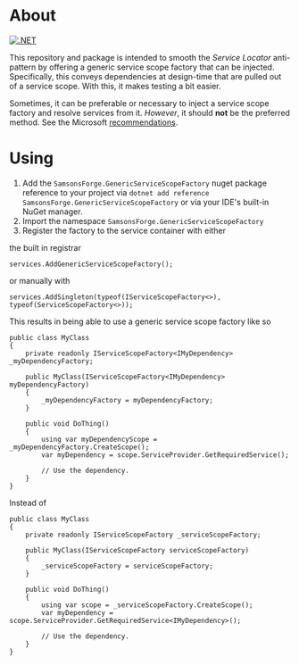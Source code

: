 # About

[![.NET](https://github.com/benjaminsampica/SamsonsForge.GenericServiceScopeFactory/actions/workflows/dotnet.yml/badge.svg)](https://github.com/benjaminsampica/SamsonsForge.GenericServiceScopeFactory/actions/workflows/dotnet.yml)

This repository and package is intended to smooth the _Service Locator_ anti-pattern by offering a generic service scope factory that can be injected. 
Specifically, this conveys dependencies at design-time that are pulled out of a service scope. With this, it makes testing a bit easier.

Sometimes, it can be preferable or necessary to inject a service scope factory and resolve services from it.
_However_, it should **not** be the preferred method. See the Microsoft [recommendations](https://docs.microsoft.com/en-us/aspnet/core/fundamentals/dependency-injection?view=aspnetcore-5.0#recommendations).

# Using

1. Add the `SamsonsForge.GenericServiceScopeFactory` nuget package reference to your project via `dotnet add reference SamsonsForge.GenericServiceScopeFactory` or via your IDE's built-in NuGet manager.
2. Import the namespace ```SamsonsForge.GenericServiceScopeFactory```
3. Register the factory to the service container with either

the built in registrar

```
services.AddGenericServiceScopeFactory();
```

or manually with

```
services.AddSingleton(typeof(IServiceScopeFactory<>), typeof(ServiceScopeFactory<>));
```

This results in being able to use a generic service scope factory like so

```
public class MyClass
{
	private readonly IServiceScopeFactory<IMyDependency> _myDependencyFactory;

	public MyClass(IServiceScopeFactory<IMyDependency> myDependencyFactory)
	{
		_myDependencyFactory = myDependencyFactory;
	}

	public void DoThing()
	{
		using var myDependencyScope = _myDependencyFactory.CreateScope();
		var myDependency = scope.ServiceProvider.GetRequiredService();

		// Use the dependency.
	}
}
```

Instead of

```
public class MyClass
{
	private readonly IServiceScopeFactory _serviceScopeFactory;

	public MyClass(IServiceScopeFactory serviceScopeFactory)
	{
		_serviceScopeFactory = serviceScopeFactory;
	}

	public void DoThing()
	{
		using var scope = _serviceScopeFactory.CreateScope();
		var myDependency = scope.ServiceProvider.GetRequiredService<IMyDependency>();

		// Use the dependency.
	}
}
```
